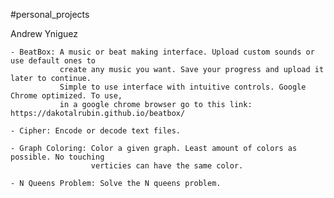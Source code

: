 #personal_projects

Andrew Yniguez

    - BeatBox: A music or beat making interface. Upload custom sounds or use default ones to
               create any music you want. Save your progress and upload it later to continue.
               Simple to use interface with intuitive controls. Google Chrome optimized. To use,
               in a google chrome browser go to this link: https://dakotalrubin.github.io/beatbox/

    - Cipher: Encode or decode text files.

    - Graph Coloring: Color a given graph. Least amount of colors as possible. No touching 
                      verticies can have the same color.

    - N Queens Problem: Solve the N queens problem.
